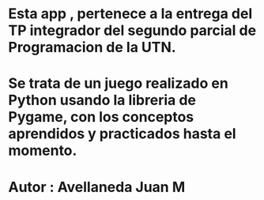 # Esta app , pertenece a la entrega del TP integrador del segundo parcial de Programacion de la UTN.
# Se trata de un juego realizado en Python usando la libreria de Pygame, con los conceptos aprendidos y practicados hasta el momento.
# Autor :  Avellaneda Juan M
